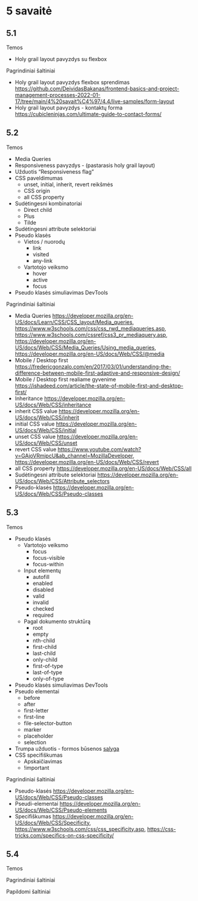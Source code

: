 # 5 savaitė

## 5.1

Temos

-   Holy grail layout pavyzdys su flexbox

Pagrindiniai šaltiniai

-   Holy grail layout pavyzdys flexbox sprendimas <https://github.com/DeividasBakanas/frontend-basics-and-project-management-processes-2022-01-17/tree/main/4%20savait%C4%97/4.4/live-samples/form-layout>
-   Holy grail layout pavyzdys - kontaktų forma <https://cubicleninjas.com/ultimate-guide-to-contact-forms/>

## 5.2

Temos

-   Media Queries
-   Responsiveness pavyzdys - (pastarasis holy grail layout)
-   Užduotis “Responsiveness flag”
-   CSS paveldimumas
    -   unset, initial, inherit, revert reikšmės
    -   CSS origin
    -   all CSS property
-   Sudėtingesni kombinatoriai
    -   Direct child
    -   Plus
    -   Tilde
-   Sudėtingesni attribute selektoriai
-   Pseudo klasės
    -   Vietos / nuorodų
        -   link
        -   visited
        -   any-link
    -   Vartotojo veiksmo
        -   hover
        -   active
        -   focus
-   Pseudo klasės simuliavimas DevTools

Pagrindiniai šaltiniai

-   Media Queries <https://developer.mozilla.org/en-US/docs/Learn/CSS/CSS_layout/Media_queries>, <https://www.w3schools.com/css/css_rwd_mediaqueries.asp>, <https://www.w3schools.com/cssref/css3_pr_mediaquery.asp>, <https://developer.mozilla.org/en-US/docs/Web/CSS/Media_Queries/Using_media_queries>, <https://developer.mozilla.org/en-US/docs/Web/CSS/@media>
-   Mobile / Desktop first <https://fredericgonzalo.com/en/2017/03/01/understanding-the-difference-between-mobile-first-adaptive-and-responsive-design/>
-   Mobile / Desktop first realiame gyvenime <https://ishadeed.com/article/the-state-of-mobile-first-and-desktop-first/>
-   Inheritance <https://developer.mozilla.org/en-US/docs/Web/CSS/inheritance>
-   inherit CSS value <https://developer.mozilla.org/en-US/docs/Web/CSS/inherit>
-   initial CSS value <https://developer.mozilla.org/en-US/docs/Web/CSS/initial>
-   unset CSS value <https://developer.mozilla.org/en-US/docs/Web/CSS/unset>
-   revert CSS value <https://www.youtube.com/watch?v=GAjoVRmipcU&ab_channel=MozillaDeveloper>, <https://developer.mozilla.org/en-US/docs/Web/CSS/revert>
-   all CSS property <https://developer.mozilla.org/en-US/docs/Web/CSS/all>
-   Sudėtingesni attribute selektoriai <https://developer.mozilla.org/en-US/docs/Web/CSS/Attribute_selectors>
-   Pseudo-klasės <https://developer.mozilla.org/en-US/docs/Web/CSS/Pseudo-classes>

## 5.3

Temos

-   Pseudo klasės
    -   Vartotojo veiksmo
        -   focus
        -   focus-visible
        -   focus-within
    -   Input elementų
        -   autofill
        -   enabled
        -   disabled
        -   valid
        -   invalid
        -   checked
        -   required
    -   Pagal dokumento struktūrą
        -   root
        -   empty
        -   nth-child
        -   first-child
        -   last-child
        -   only-child
        -   first-of-type
        -   last-of-type
        -   only-of-type
-   Pseudo klasės simuliavimas DevTools
-   Pseudo elementai
    -   before
    -   after
    -   first-letter
    -   first-line
    -   file-selector-button
    -   marker
    -   placeholder
    -   selection
-   Trumpa užduotis - formos būsenos [sąlyga](./5.3/assigments/payment-form-pseudo-css/uzduotis-apmokejimas-pseudo-css.md)
-   CSS specifiškumas
    -   Apskaičiavimas
    -   !important

Pagrindiniai šaltiniai

-   Pseudo-klasės <https://developer.mozilla.org/en-US/docs/Web/CSS/Pseudo-classes>
-   Pseudi-elementai <https://developer.mozilla.org/en-US/docs/Web/CSS/Pseudo-elements>
-   Specifiškumas <https://developer.mozilla.org/en-US/docs/Web/CSS/Specificity>, <https://www.w3schools.com/css/css_specificity.asp>, <https://css-tricks.com/specifics-on-css-specificity/>

## 5.4

Temos

Pagrindiniai šaltiniai

Papildomi šaltiniai

